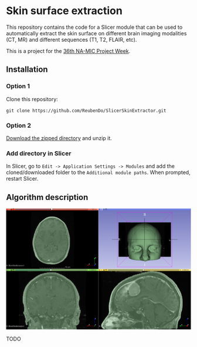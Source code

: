 # Skin surface extraction

This repository contains the code for a Slicer module that can be used to automatically extract the skin surface on different brain imaging modalities (CT, MR) and different sequences (T1, T2, FLAIR, etc).

This is a project for the [36th NA-MIC Project Week](https://projectweek.na-mic.org/PW36_2022_Virtual/Projects/SkinSegmentation/).

## Installation

### Option 1
Clone this repository:

```shell
git clone https://github.com/ReubenDo/SlicerSkinExtractor.git
```

### Option 2

[Download the zipped directory](https://github.com/ReubenDo/SlicerSkinExtractor/archive/refs/heads/main.zip) and unzip it.

### Add directory in Slicer

In Slicer, go to `Edit -> Application Settings -> Modules` and add the cloned/downloaded folder to the `Additional module paths`. When prompted, restart Slicer.

## Algorithm description

![Brain Skin Extractor module](./screenshots/example.png)

TODO
